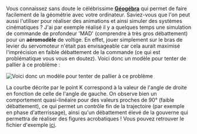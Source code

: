Vous connaissez sans doute le célébrissime **[Géogébra](https://fr.wikipedia.org/wiki/GeoGebra)** qui permet de faire facilement de la géométrie avec votre ordinateur. Saviez-vous que l'on peut aussi l'utiliser pour réaliser des animations et ainsi simuler des systèmes cinématiques ? J'ai par exemple réalisé il y a quelques temps une simulation de commande de profondeur 'MAD' (comprendre à très gros débattement) pour un **aéromodèle** de voltige. En effet, jouer simplement sur le bras de levier du servomoteur n'était pas envisageable car cela aurait maximisé l'imprécision en faible débattement de la commande (ce qui est problématique vous vous en doutez). Voici donc un modèle pour tenter de pallier à ce problème : 

![Voici donc un modèle pour tenter de pallier à ce problème][1] 

La courbe décrite par le point K correspond à la valeur de l'angle de droite en fonction de celle de l'angle de gauche. On observe bien un comportement quasi-linéaire pour des valeurs proches de 90° (faible débattement), ce qui permet un contrôle fin de la trajectoire (par exemple en phase d'atterrissage), ainsi qu'un débattement élevé de la gouverne qui permettra de réaliser des figures acrobatiques ! Vous pouvez retrouver le fichier d'exemple [ici][2].

 [1]: http://sivigik.com/media/article/1/attachments/54287_anim_rapide2.gif
 [2]: http://sivigik.com/media/article/1/attachments/profondeurMAD.ggb
